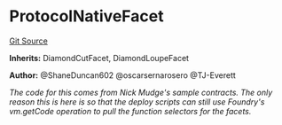 # ProtocolNativeFacet
[Git Source](https://github.com/thrackle-io/forte-rules-engine/blob/80d1936ea39e283e25322fe390d911cd354fcdef/src/protocol/diamond/ProtocolNativeFacet.sol)

**Inherits:**
DiamondCutFacet, DiamondLoupeFacet

**Author:**
@ShaneDuncan602 @oscarsernarosero @TJ-Everett

*The code for this comes from Nick Mudge's sample contracts. The only reason this is here is so that the deploy scripts can
still use Foundry's vm.getCode operation to pull the function selectors for the facets.*


